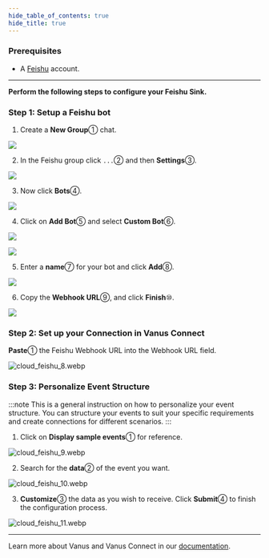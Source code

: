 ```yaml
--- 
hide_table_of_contents: true
hide_title: true
---
```


### Prerequisites

- A [Feishu](https://www.feishu.cn "Feishu") account.


---

**Perform the following steps to configure your Feishu Sink.**

### Step 1: Setup a Feishu bot

1.  Create a **New Group**① chat.

![](images/cloud_feishu_1.webp)

2.  In the Feishu group click `...`②  and then **Settings**③.

![](images/cloud_feishu_2.webp)

3.  Now click **Bots**④.

![](images/cloud_feishu_3.webp)

4.  Click on **Add Bot**⑤ and select **Custom Bot**⑥.

![](images/cloud_feishu_4.webp)

![](images/cloud_feishu_5.webp)

5.  Enter a **name**⑦ for your bot and click **Add**⑧.

![](images/cloud_feishu_6.webp)

6.  Copy the **Webhook URL**⑨, and click **Finish**⑩.

![](images/cloud_feishu_7.webp)


### Step 2: Set up your Connection in Vanus Connect  

**Paste**① the Feishu Webhook URL into the Webhook URL field.

![cloud_feishu_8.webp](images/cloud_feishu_8.webp)


### Step 3: Personalize Event Structure

:::note
This is a general instruction on how to personalize your event structure. You can structure your events to suit your specific requirements and create connections for different scenarios.
:::

1. Click on **Display sample events**① for reference.

![cloud_feishu_9.webp](images/cloud_feishu_9.webp)

2. Search for the **data**② of the event you want.

![cloud_feishu_10.webp](images/cloud_feishu_10.webp)

3. **Customize**③ the data as you wish to receive. Click **Submit**④ to finish the configuration process.

![cloud_feishu_11.webp](images/cloud_feishu_11.webp)

---

Learn more about Vanus and Vanus Connect in our [documentation](https://docs.vanus.ai "documentation").